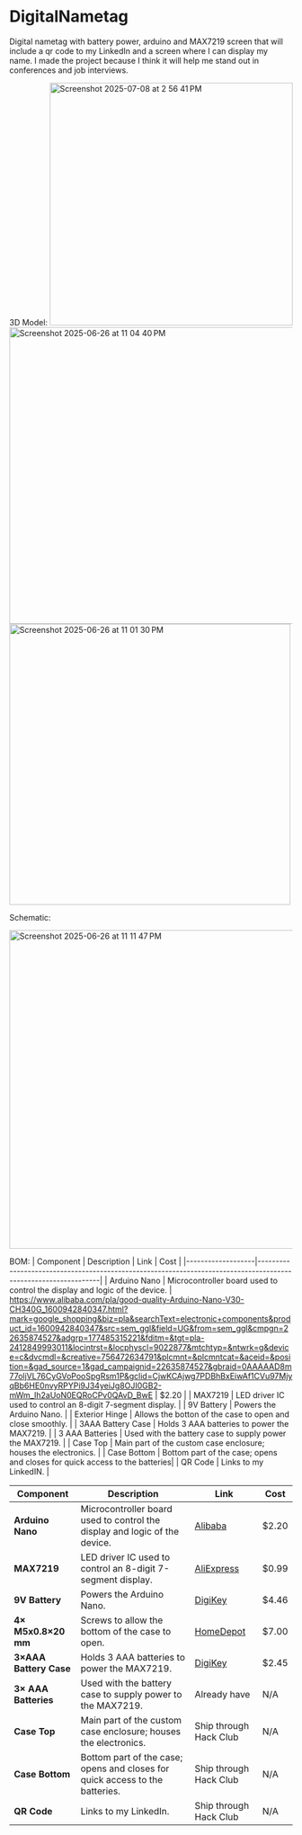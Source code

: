 # DigitalNametag
Digital nametag with battery power, arduino and MAX7219 screen that will include a qr code to my LinkedIn and a screen where I can display my name. I made the project because I think it will help me stand out in conferences and job interviews. 


3D Model:
<img width="432" alt="Screenshot 2025-07-08 at 2 56 41 PM" src="https://github.com/user-attachments/assets/9c0de57f-cd84-42bb-9496-d634fc92edc9" />
<img width="528" alt="Screenshot 2025-06-26 at 11 04 40 PM" src="https://github.com/user-attachments/assets/4953f7a0-eed6-4406-aeef-a10927daa06b" />
<img width="500" alt="Screenshot 2025-06-26 at 11 01 30 PM" src="https://github.com/user-attachments/assets/46b5e188-b0d6-46b6-ac65-5fa42048e398" />

Schematic: 

<img width="567" alt="Screenshot 2025-06-26 at 11 11 47 PM" src="https://github.com/user-attachments/assets/37e26f06-32ff-4df7-9e77-6cce48dde893" />


BOM:
| Component          | Description                                                                | Link      | Cost |
|-------------------|----------------------------------------------------------------------------------------------------------------|
| Arduino Nano      | Microcontroller board used to control the display and logic of the device. | https://www.alibaba.com/pla/good-quality-Arduino-Nano-V30-CH340G_1600942840347.html?mark=google_shopping&biz=pla&searchText=electronic+components&product_id=1600942840347&src=sem_ggl&field=UG&from=sem_ggl&cmpgn=22635874527&adgrp=177485315221&fditm=&tgt=pla-2412849993011&locintrst=&locphyscl=9022877&mtchtyp=&ntwrk=g&device=c&dvcmdl=&creative=756472634791&plcmnt=&plcmntcat=&aceid=&position=&gad_source=1&gad_campaignid=22635874527&gbraid=0AAAAAD8m77oljVL76CyGVoPooSpgRsm1P&gclid=CjwKCAjwg7PDBhBxEiwAf1CVu97MjyqBb6HE0nvyRPYPi9J34yeiJg8OJI0GB2-mWm_Ih2aUoN0EQRoCPv0QAvD_BwE | $2.20 |
| MAX7219           | LED driver IC used to control an 8-digit 7-segment display.                 |
| 9V Battery        | Powers the Arduino Nano.                         |
| Exterior Hinge    | Allows the botton of the case to open and close smoothly.                   |
| 3AAA Battery Case | Holds 3 AAA batteries to power the MAX7219.                                 |
| 3 AAA Batteries   | Used with the battery case to supply power the MAX7219.                     |
| Case Top          | Main part of the custom case enclosure; houses the electronics.              |
| Case Bottom       | Bottom part of the case; opens and closes for quick access to the batteries|
| QR Code           | Links to my LinkedIN.                                                      |




| Component              | Description                                                                  | Link                                                                                                 | Cost     |
| ---------------------- | ---------------------------------------------------------------------------- | ---------------------------------------------------------------------------------------------------- | -------- |
| **Arduino Nano**       | Microcontroller board used to control the display and logic of the device.   | [Alibaba](https://www.alibaba.com/pla/good-quality-Arduino-Nano-V30-CH340G_1600942840347.html)       | \$2.20   |
| **MAX7219**            | LED driver IC used to control an 8-digit 7-segment display.                  | [AliExpress](https://www.aliexpress.us/item/3256805668841965.html)                                   | \$0.99   |
| **9V Battery**         | Powers the Arduino Nano.                                                     | [DigiKey](https://www.digikey.com/en/products/detail/duracell-industrial-operations-inc/9V/21259959) | \$4.46   |
| **4× M5x0.8×20 mm**    | Screws to allow the bottom of the case to open.                              | [HomeDepot](https://www.homedepot.com/pep/Everbilt-M5-0-8-x-20mm-Zinc-Pan-Head-Phillips-Drive-Machine-Screw-4-Pieces)                                                                                                                                 | \$7.00 |
| **3×AAA Battery Case** | Holds 3 AAA batteries to power the MAX7219.                                  | [DigiKey](https://www.digikey.com/en/products/detail/keystone-electronics/2484CN/7385289)            | \$2.45   |
| **3× AAA Batteries**   | Used with the battery case to supply power to the MAX7219.                   | Already have                                                                                         | N/A      |
| **Case Top**           | Main part of the custom case enclosure; houses the electronics.              | Ship through Hack Club                                                                               | N/A      |
| **Case Bottom**        | Bottom part of the case; opens and closes for quick access to the batteries. | Ship through Hack Club                                                                               | N/A      |
| **QR Code**            | Links to my LinkedIn.                                                        | Ship through Hack Club                                                                               | N/A      |


